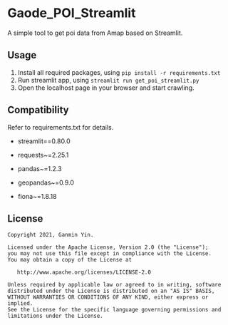 # Gaode_POI_Streamlit
A simple tool to get poi data from Amap based on Streamlit.

## Usage

1. Install all required packages, using `pip install -r requirements.txt`
2. Run streamlit app, using `streamlit run get_poi_streamlit.py `
3. Open the localhost page in your browser and start crawling.

## Compatibility

Refer to requirements.txt for details.

- streamlit==0.80.0

- requests~=2.25.1

- pandas~=1.2.3

- geopandas~=0.9.0
- fiona~=1.8.18

## License

```
Copyright 2021, Ganmin Yin.

Licensed under the Apache License, Version 2.0 (the "License");
you may not use this file except in compliance with the License.
You may obtain a copy of the License at

   http://www.apache.org/licenses/LICENSE-2.0

Unless required by applicable law or agreed to in writing, software
distributed under the License is distributed on an "AS IS" BASIS,
WITHOUT WARRANTIES OR CONDITIONS OF ANY KIND, either express or implied.
See the License for the specific language governing permissions and
limitations under the License.
```

